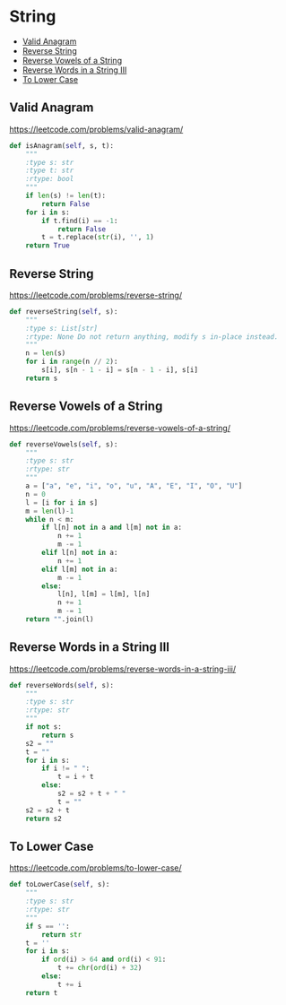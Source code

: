 # String

+ [Valid Anagram](#valid-anagram)
+ [Reverse String](#reverse-string)
+ [Reverse Vowels of a String](#submissions)
+ [Reverse Words in a String III](#reverse-words-in-a-string-iii)
+ [To Lower Case](#to-lower-case)

## Valid Anagram

https://leetcode.com/problems/valid-anagram/

```python
def isAnagram(self, s, t):
    """
    :type s: str
    :type t: str
    :rtype: bool
    """
    if len(s) != len(t):
        return False
    for i in s:
        if t.find(i) == -1:
            return False
        t = t.replace(str(i), '', 1)
    return True
```

## Reverse String

https://leetcode.com/problems/reverse-string/

```python
def reverseString(self, s):
    """
    :type s: List[str]
    :rtype: None Do not return anything, modify s in-place instead.
    """
    n = len(s)
    for i in range(n // 2):
        s[i], s[n - 1 - i] = s[n - 1 - i], s[i]
    return s
```

## Reverse Vowels of a String

https://leetcode.com/problems/reverse-vowels-of-a-string/

```python
def reverseVowels(self, s):
    """
    :type s: str
    :rtype: str
    """
    a = ["a", "e", "i", "o", "u", "A", "E", "I", "O", "U"]
    n = 0
    l = [i for i in s]
    m = len(l)-1
    while n < m:
        if l[n] not in a and l[m] not in a:
            n += 1
            m -= 1
        elif l[n] not in a:
            n += 1
        elif l[m] not in a:
            m -= 1
        else:
            l[n], l[m] = l[m], l[n]
            n += 1
            m -= 1
    return "".join(l)
```

## Reverse Words in a String III

https://leetcode.com/problems/reverse-words-in-a-string-iii/

```python
def reverseWords(self, s):
    """
    :type s: str
    :rtype: str
    """
    if not s:
        return s
    s2 = ""
    t = ""
    for i in s:
        if i != " ":
            t = i + t
        else:
            s2 = s2 + t + " "
            t = ""
    s2 = s2 + t
    return s2
```

## To Lower Case

https://leetcode.com/problems/to-lower-case/

```python
def toLowerCase(self, s):
    """
    :type s: str
    :rtype: str
    """
    if s == '':
        return str
    t = ''
    for i in s:
        if ord(i) > 64 and ord(i) < 91:
            t += chr(ord(i) + 32)
        else:
            t += i
    return t
```

